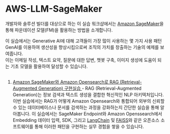 # AWS-LLM-SageMaker

개발자와 솔루션 빌더를 대상으로 하는 이 실습 워크샵에서는 [Amazon SageMaker](https://aws.amazon.com/sagemaker/)을 통해 파운데이션 모델(FM)을 활용하는 방법을 소개합니다.

이 실습에서는 Generative AI에 대해 고객들이 가장 많이 사용하는 몇 가지 사용 패턴 GenAI를 이용하여 생산성을 향상시킴으로써 조직의 가치를 창출하는 기술의 예제를 보여줍니다.  
이는 이메일 작성, 텍스트 요약, 질문에 대한 답변, 챗봇 구축, 이미지 생성에 도움이 되는 기초 모델을 활용하여 달성할 수 있습니다. 



## 
1. [Amazon SageMaker와 Amazon Opensearch로 RAG (Retrieval-Augmented Generation) 구현실습 ](https://github.com/hyeonsangjeon/AWS-LLM-SageMaker/tree/main/RAG-SageMaker/rag-fsi-data-workshop) - 
RAG (Retrieval-Augmented Generation)는 정보 검색과 텍스트 생성을 결합한 혁신적인 NLP 아키텍처입니다. 이번 실습에서는 RAG가 어떻게 Amazon Opensearch와 통합되어 외부의 신뢰할 수 있는 데이터베이스나 문서를 검색하는 과정을 강화하는지 간단한 실습을 통해 알아봅니다.
이 실습에서는 SageMaker Endpoint와 Amazon Openssearch에서 Embedding 데이터 입력, SDK, 그리고 [LangChain](https://python.langchain.com/docs/get_started/introduction) 및 [FAISS](https://faiss.ai/index.html)와 같은 오픈소스 소프트웨어를 통해 이러한 패턴을 구현하는 실무 경험을 쌓을 수 있습니다.
